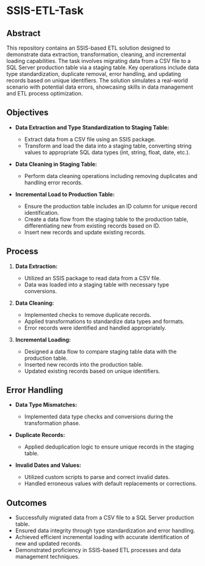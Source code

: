 # SSIS-ETL-Task

## Abstract

This repository contains an SSIS-based ETL solution designed to demonstrate data extraction, transformation, cleaning, and incremental loading capabilities. The task involves migrating data from a CSV file to a SQL Server production table via a staging table. Key operations include data type standardization, duplicate removal, error handling, and updating records based on unique identifiers. The solution simulates a real-world scenario with potential data errors, showcasing skills in data management and ETL process optimization.

## Objectives

- **Data Extraction and Type Standardization to Staging Table:**
  - Extract data from a CSV file using an SSIS package.
  - Transform and load the data into a staging table, converting string values to appropriate SQL data types (int, string, float, date, etc.).
  
- **Data Cleaning in Staging Table:**
  - Perform data cleaning operations including removing duplicates and handling error records.
  
- **Incremental Load to Production Table:**
  - Ensure the production table includes an ID column for unique record identification.
  - Create a data flow from the staging table to the production table, differentiating new from existing records based on ID.
  - Insert new records and update existing records.

## Process

1. **Data Extraction:**
   - Utilized an SSIS package to read data from a CSV file.
   - Data was loaded into a staging table with necessary type conversions.
   
2. **Data Cleaning:**
   - Implemented checks to remove duplicate records.
   - Applied transformations to standardize data types and formats.
   - Error records were identified and handled appropriately.

3. **Incremental Loading:**
   - Designed a data flow to compare staging table data with the production table.
   - Inserted new records into the production table.
   - Updated existing records based on unique identifiers.

## Error Handling

- **Data Type Mismatches:**
  - Implemented data type checks and conversions during the transformation phase.
  
- **Duplicate Records:**
  - Applied deduplication logic to ensure unique records in the staging table.
  
- **Invalid Dates and Values:**
  - Utilized custom scripts to parse and correct invalid dates.
  - Handled erroneous values with default replacements or corrections.

## Outcomes

- Successfully migrated data from a CSV file to a SQL Server production table.
- Ensured data integrity through type standardization and error handling.
- Achieved efficient incremental loading with accurate identification of new and updated records.
- Demonstrated proficiency in SSIS-based ETL processes and data management techniques.
